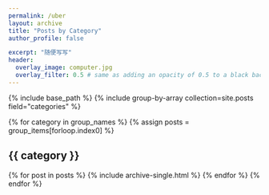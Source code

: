 ```yaml
---
permalink: /uber
layout: archive
title: "Posts by Category"
author_profile: false

excerpt: "随便写写"
header:
  overlay_image: computer.jpg
  overlay_filter: 0.5 # same as adding an opacity of 0.5 to a black background
---
```




{% include base_path %}
{% include group-by-array collection=site.posts field="categories" %}

{% for category in group_names %}
  {% assign posts = group_items[forloop.index0] %}
  <h2 id="{{ category | slugify }}" class="archive__subtitle">{{ category }}</h2>
  {% for post in posts %}
    {% include archive-single.html %}
  {% endfor %}
{% endfor %}